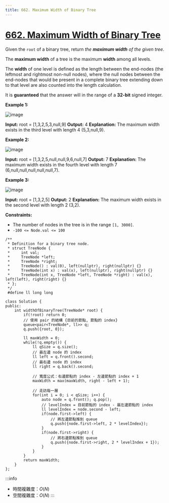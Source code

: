 ```yaml
---
title: 662. Maximum Width of Binary Tree
---
```


# [662\. Maximum Width of Binary Tree](https://leetcode.com/problems/maximum-width-of-binary-tree/)

Given the `root` of a binary tree, return _the **maximum width** of the given tree_.

The **maximum width** of a tree is the maximum **width** among all levels.

The **width** of one level is defined as the length between the end-nodes (the leftmost and rightmost non-null nodes), where the null nodes between the end-nodes that would be present in a complete binary tree extending down to that level are also counted into the length calculation.

It is **guaranteed** that the answer will in the range of a **32-bit** signed integer.

**Example 1:**

![image](https://assets.leetcode.com/uploads/2021/05/03/width1-tree.jpg)

**Input:** root = \[1,3,2,5,3,null,9\]
**Output:** 4
**Explanation:** The maximum width exists in the third level with length 4 (5,3,null,9).

**Example 2:**

![image](https://assets.leetcode.com/uploads/2022/03/14/maximum-width-of-binary-tree-v3.jpg)

**Input:** root = \[1,3,2,5,null,null,9,6,null,7\]
**Output:** 7
**Explanation:** The maximum width exists in the fourth level with length 7 (6,null,null,null,null,null,7).

**Example 3:**

![image](https://assets.leetcode.com/uploads/2021/05/03/width3-tree.jpg)

**Input:** root = \[1,3,2,5\]
**Output:** 2
**Explanation:** The maximum width exists in the second level with length 2 (3,2).

**Constraints:**

-   The number of nodes in the tree is in the range `[1, 3000]`.
-   `-100 <= Node.val <= 100`

```cpp=
/**
 * Definition for a binary tree node.
 * struct TreeNode {
 *     int val;
 *     TreeNode *left;
 *     TreeNode *right;
 *     TreeNode() : val(0), left(nullptr), right(nullptr) {}
 *     TreeNode(int x) : val(x), left(nullptr), right(nullptr) {}
 *     TreeNode(int x, TreeNode *left, TreeNode *right) : val(x), left(left), right(right) {}
 * };
 */
 #define ll long long

class Solution {
public:
    int widthOfBinaryTree(TreeNode* root) {
        if(!root) return 0;
        // 使用 pair 的結構 {目前的節點, 節點的 index}
        queue<pair<TreeNode*, ll>> q;
        q.push({root, 0});

        ll maxWidth = 0;
        while(!q.empty()) {
            ll qSize = q.size();
            // 最左邊 node 的 index
            ll left = q.front().second;
            // 最右邊 node 的 index
            ll right = q.back().second;

            // 寬度公式：右邊節點的 index - 左邊節點的 index + 1
            maxWidth = max(maxWidth, right - left + 1);

            // 走訪每一層
            for(int i = 0; i < qSize; i++) {
                auto node = q.front(); q.pop();
                // levelIndex = 目前節點的 index - 最左邊節點的 index
                ll levelIndex = node.second - left;
                if(node.first->left) {
                    // 將左邊節點推到 queue
                    q.push({node.first->left, 2 * levelIndex});
                }
                if(node.first->right) {
                    // 將右邊節點推到 queue
                    q.push({node.first->right, 2 * levelIndex + 1});
                }
            }
        }
        return maxWidth;
    }
};
```

:::info
- 時間複雜度：$O(N)$
- 空間複雜度：$O(N)$
:::

